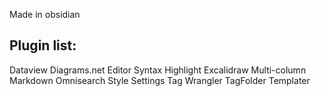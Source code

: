 Made in obsidian
## Plugin list:
Dataview
Diagrams.net
Editor Syntax Highlight
Excalidraw
Multi-column Markdown
Omnisearch
Style Settings
Tag Wrangler
TagFolder
Templater
